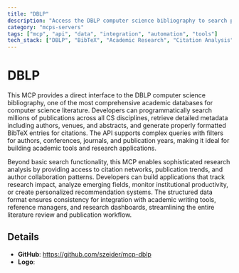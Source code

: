 ```yaml
---
title: "DBLP"
description: "Access the DBLP computer science bibliography to search publications, generate citations, and analyze research trends."
category: "mcps-servers"
tags: ["mcp", "api", "data", "integration", "automation", "tools"]
tech_stack: ["DBLP", "BibTeX", "Academic Research", "Citation Analysis", "Computer Science Publications"]
---
```


# DBLP

This MCP provides a direct interface to the DBLP computer science bibliography, one of the most comprehensive academic databases for computer science literature. Developers can programmatically search millions of publications across all CS disciplines, retrieve detailed metadata including authors, venues, and abstracts, and generate properly formatted BibTeX entries for citations. The API supports complex queries with filters for authors, conferences, journals, and publication years, making it ideal for building academic tools and research applications.

Beyond basic search functionality, this MCP enables sophisticated research analysis by providing access to citation networks, publication trends, and author collaboration patterns. Developers can build applications that track research impact, analyze emerging fields, monitor institutional productivity, or create personalized recommendation systems. The structured data format ensures consistency for integration with academic writing tools, reference managers, and research dashboards, streamlining the entire literature review and publication workflow.

## Details

- **GitHub**: https://github.com/szeider/mcp-dblp
- **Logo**: 
